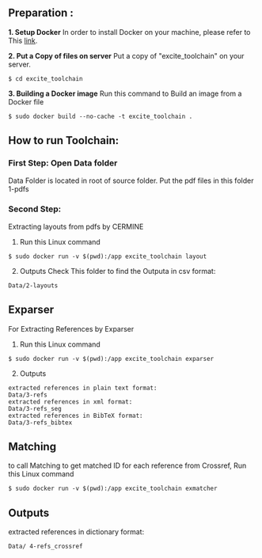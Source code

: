 ## Preparation :
**1. Setup Docker**
In order to install Docker on your machine, please refer to This [link](https://docs.docker.com/install/linux/docker-ce/ubuntu/#install-docker-ce-1).

**2. Put a Copy of files on server**
Put a copy of "excite_toolchain" on your server.
```
$ cd excite_toolchain
```

**3. Building a Docker image**
Run this command to Build an image from a Docker file
```
$ sudo docker build --no-cache -t excite_toolchain . 
```

## How to run Toolchain:
### First Step: Open Data folder 
Data Folder is located in root of source folder. Put the pdf files in this folder 1-pdfs

### Second Step:
Extracting layouts from pdfs by CERMINE

1. Run this Linux command
```
$ sudo docker run -v $(pwd):/app excite_toolchain layout
```

2. Outputs
Check This folder to find the Outputa in csv format:
```
Data/2-layouts
```
## Exparser
For Extracting References by Exparser

1. Run this Linux command
```
$ sudo docker run -v $(pwd):/app excite_toolchain exparser
```
2. Outputs
```
extracted references in plain text format:
Data/3-refs
extracted references in xml format:
Data/3-refs_seg
extracted references in BibTeX format: 
Data/3-refs_bibtex 
```

## Matching
to call Matching to get matched ID for each reference from Crossref, Run this Linux command
```
$ sudo docker run -v $(pwd):/app excite_toolchain exmatcher
```

## Outputs
extracted references in dictionary format: 
```
Data/ 4-refs_crossref
```